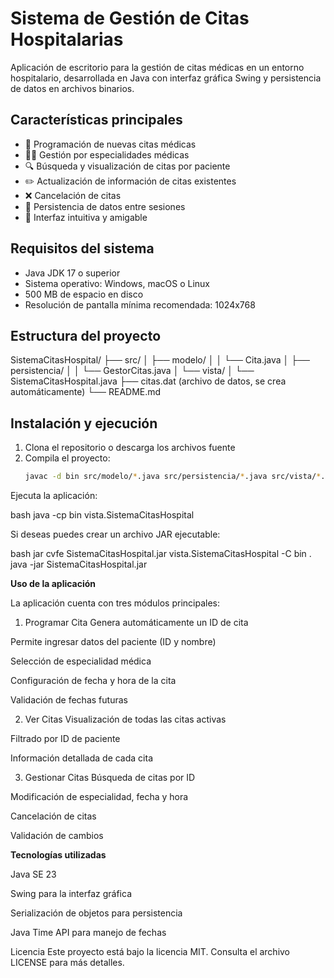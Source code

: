 # Sistema de Gestión de Citas Hospitalarias

Aplicación de escritorio para la gestión de citas médicas en un entorno hospitalario, desarrollada en Java con interfaz gráfica Swing y persistencia de datos en archivos binarios.

## Características principales

- 📅 Programación de nuevas citas médicas
- 👨‍⚕️ Gestión por especialidades médicas
- 🔍 Búsqueda y visualización de citas por paciente
- ✏️ Actualización de información de citas existentes
- ❌ Cancelación de citas
- 💾 Persistencia de datos entre sesiones
- 🎨 Interfaz intuitiva y amigable

## Requisitos del sistema

- Java JDK 17 o superior
- Sistema operativo: Windows, macOS o Linux
- 500 MB de espacio en disco
- Resolución de pantalla mínima recomendada: 1024x768

## Estructura del proyecto
SistemaCitasHospital/
├── src/
│ ├── modelo/
│ │ └── Cita.java
│ ├── persistencia/
│ │ └── GestorCitas.java
│ └── vista/
│ └── SistemaCitasHospital.java
├── citas.dat (archivo de datos, se crea automáticamente)
└── README.md


## Instalación y ejecución

1. Clona el repositorio o descarga los archivos fuente
2. Compila el proyecto:
   ```bash
   javac -d bin src/modelo/*.java src/persistencia/*.java src/vista/*.java
Ejecuta la aplicación:

bash
java -cp bin vista.SistemaCitasHospital

Si deseas puedes crear un archivo JAR ejecutable:

bash
jar cvfe SistemaCitasHospital.jar vista.SistemaCitasHospital -C bin .
java -jar SistemaCitasHospital.jar

**Uso de la aplicación**

La aplicación cuenta con tres módulos principales:

1. Programar Cita
Genera automáticamente un ID de cita

Permite ingresar datos del paciente (ID y nombre)

Selección de especialidad médica

Configuración de fecha y hora de la cita

Validación de fechas futuras

2. Ver Citas
Visualización de todas las citas activas

Filtrado por ID de paciente

Información detallada de cada cita

3. Gestionar Citas
Búsqueda de citas por ID

Modificación de especialidad, fecha y hora

Cancelación de citas

Validación de cambios


**Tecnologías utilizadas**

Java SE 23

Swing para la interfaz gráfica

Serialización de objetos para persistencia

Java Time API para manejo de fechas

Licencia
Este proyecto está bajo la licencia MIT. Consulta el archivo LICENSE para más detalles.
